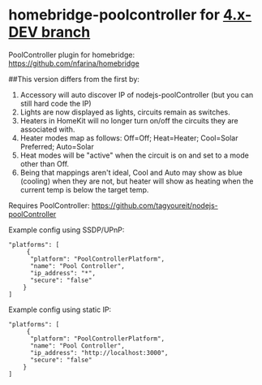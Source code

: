# homebridge-poolcontroller for [4.x-DEV branch](https://github.com/tagyoureit/nodejs-poolController/tree/4.x-DEV)

PoolController plugin for homebridge: https://github.com/nfarina/homebridge


##This version differs from the first by:
1. Accessory will auto discover IP of nodejs-poolController (but you can still hard code the IP)
1. Lights are now displayed as lights, circuits remain as switches.
1. Heaters in HomeKit will no longer turn on/off the circuits they are associated with.
1. Heater modes map as follows: Off=Off; Heat=Heater; Cool=Solar Preferred; Auto=Solar
1. Heat modes will be "active" when the circuit is on and set to a mode other than Off.
1. Being that mappings aren't ideal, Cool and Auto may show as blue (cooling) when they are not, but heater will show as heating when the current temp is below the target temp.

Requires PoolController: https://github.com/tagyoureit/nodejs-poolController

Example config using SSDP/UPnP:

    "platforms": [
         {
          "platform": "PoolControllerPlatform",
          "name": "Pool Controller",
          "ip_address": "*",
          "secure": "false"
        }
    ]


Example config using static IP:

    "platforms": [
         {
          "platform": "PoolControllerPlatform",
          "name": "Pool Controller",
          "ip_address": "http://localhost:3000",
          "secure": "false"
        }
    ]
